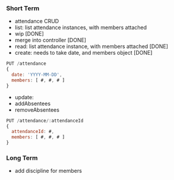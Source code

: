 ### Short Term
- attendance CRUD
 - list: list attendance instances, with members attached
  - wip [DONE]
  - merge into controller [DONE]
 - read: list attendance instance, with members attached [DONE]
 - create: needs to take date, and members object [DONE]
 ```javascript
 PUT /attendance
 {
   date: 'YYYY-MM-DD',
   members: [ #, #, # ]
 }
 ```
 - update:
  - addAbsentees
  - removeAbsentees
 ```javascript
 PUT /attendance/:attendanceId
 {
   attendanceId: #,
   members: [ #, #, # ]
 }
 ```

### Long Term
- add discipline for members

